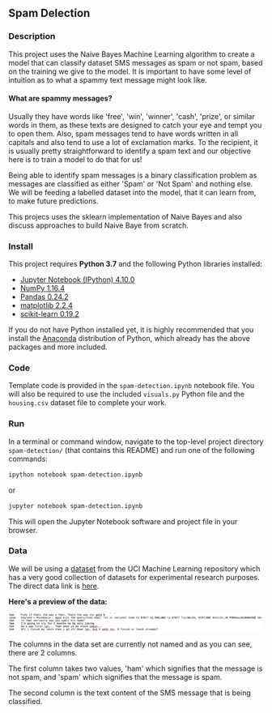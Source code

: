 ## Spam Delection

### Description

This project uses the Naive Bayes Machine Learning algorithm to create a model that can classify dataset SMS messages as spam or not spam, based on the training we give to the model. It is important to have some level of intuition as to what a spammy text message might look like.

#### What are spammy messages?
Usually they have words like 'free', 'win', 'winner', 'cash', 'prize', or similar words in them, as these texts are designed to catch your eye and tempt you to open them. Also, spam messages tend to have words written in all capitals and also tend to use a lot of exclamation marks. To the recipient, it is usually pretty straightforward to identify a spam text and our objective here is to train a model to do that for us!

Being able to identify spam messages is a binary classification problem as messages are classified as either 'Spam' or 'Not Spam' and nothing else. We will be feeding a labelled dataset into the model, that it can learn from, to make future predictions.

This projecs uses the sklearn implementation of Naive Bayes and also discuss approaches to build Naive Baye from scratch.


### Install

This project requires **Python 3.7** and the following Python libraries installed:


- [Jupyter Notebook (IPython) 4.10.0](https://ipython.org/)
- [NumPy 1.16.4](http://www.numpy.org/)
- [Pandas 0.24.2](http://pandas.pydata.org/)
- [matplotlib 2.2.4](http://matplotlib.org/)
- [scikit-learn 0.19.2](http://scikit-learn.org/stable/)

If you do not have Python installed yet, it is highly recommended that you install the [Anaconda](http://continuum.io/downloads) distribution of Python, which already has the above packages and more included.

### Code

Template code is provided in the `spam-detection.ipynb` notebook file. You will also be required to use the included `visuals.py` Python file and the `housing.csv` dataset file to complete your work.

### Run

In a terminal or command window, navigate to the top-level project directory `spam-detection/` (that contains this README) and run one of the following commands:

```bash
ipython notebook spam-detection.ipynb
```  
or
```bash
jupyter notebook spam-detection.ipynb
```

This will open the Jupyter Notebook software and project file in your browser.

### Data

We will be using a [dataset](https://archive.ics.uci.edu/ml/datasets/SMS+Spam+Collection) from the UCI Machine Learning repository which has a very good collection of datasets for experimental research purposes. The direct data link is [here](https://archive.ics.uci.edu/ml/machine-learning-databases/00228/).


 **Here's a preview of the data:** 
 
![SMS](images/dqnb.png "SMS")

The columns in the data set are currently not named and as you can see, there are 2 columns. 

The first column takes two values, 'ham' which signifies that the message is not spam, and 'spam' which signifies that the message is spam. 

The second column is the text content of the SMS message that is being classified.
